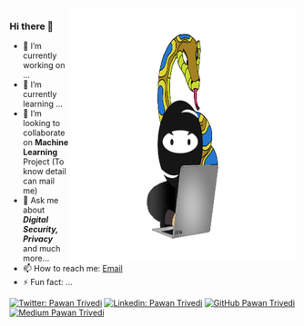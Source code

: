 <img align="right" src="https://raw.githubusercontent.com/d0r1h/d0r1h/master/assets/logo-1.png" height="450px" width="400px">

### Hi there 👋





- 🔭 I’m currently working on ...
- 🌱 I’m currently learning ...
- 👯 I’m looking to collaborate on **Machine Learning** Project (To know detail can mail me)
- 💬 Ask me about ***Digital Security, Privacy*** and much more... 
- 📫 How to reach me: [Email](mailto:59r@protonmail.com)
- ⚡ Fun fact: ...


[![Twitter: Pawan Trivedi](https://img.shields.io/twitter/follow/d0r1h?style=social)](https://twitter.com/d0r1h)
[![Linkedin: Pawan Trivedi](https://img.shields.io/badge/-d0r1h-blue?style=flat-square&logo=Linkedin&logoColor=white&link=https://www.linkedin.com/in/d0r1h/)](https://www.linkedin.com/in/d0r1h/)
[![GitHub Pawan Trivedi](https://img.shields.io/github/followers/d0r1h?label=follow&style=social)](https://github.com/d0r1h)
[![Medium Pawan Trivedi](https://img.shields.io/medium/followers/d0r1h?label=follow&style=social)](https://medium.com/@d0r1h)
